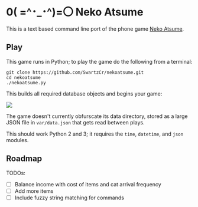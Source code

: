 # 0( =^･_･^)=〇 Neko Atsume

This is a text based command line port of the phone game [Neko Atsume](https://play.google.com/store/apps/details?id=jp.co.hit_point.nekoatsume&hl=en).

## Play

This game runs in Python; to play the game do the following from a terminal:

```
git clone https://github.com/SwartzCr/nekoatsume.git
cd nekoatsume
./nekoatsume.py
```

This builds all required database objects and begins your game:

![](https://raw.githubusercontent.com/brianshumate/nekoatsume/nekoatsume-cmd/share/screenshot.png)

The game doesn't currently obfurscate its data directory, stored as a large
JSON file in `var/data.json` that gets read between plays.

This should work Python 2 and 3; it requires the `time`, `datetime`,
and `json` modules.

## Roadmap

TODOs:

* [ ] Balance income with cost of items and cat arrival frequency
* [ ] Add more items
* [ ] Include fuzzy string matching for commands
